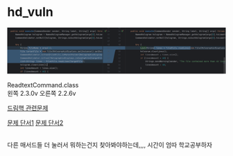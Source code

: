 # hd_vuln

![사진1](https://github.com/jkh011120/hd_vuln/blob/main/%EC%82%AC%EC%A7%84.png)

ReadtextCommand.class
<br>
왼쪽 2.3.0v 오른쪽 2.2.6v

[드림핵 관련문제](https://dreamhack.io/wargame/challenges/1141)

[문제 단서1](https://www.spigotmc.org/resources/holographicdisplays-path-exploit-fix.48469/)
[문제 단서2](https://github.com/filoghost/HolographicDisplays/issues/266)

<br>
다른 매서드들 더 눌러서 뭐하는건지 찾아봐야하는데,,,, 시간이 엄따 학교공부하자
